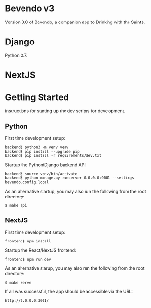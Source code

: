 # Bevendo v3

Version 3.0 of Bevendo, a companion app to Drinking with the Saints.

# Django

Python 3.7.

# NextJS

# Getting Started

Instructions for starting up the dev scripts for development.

## Python

First time development setup:

    backend$ python3 -m venv venv
    backend$ pip install --upgrade pip
    backend$ pip install -r requirements/dev.txt

Startup the Python/Django backend API:

    backend$ source venv/bin/activate
    backend$ python manage.py runserver 0.0.0.0:9001 --settings bevendo.config.local

As an alternative startup, you may also run the following from the root directory:

    $ make api

## NextJS

First time development setup:

    frontend$ npm install

Startup the React/NextJS frontend:

    frontend$ npm run dev

As an alternative starup, you may also run the following from the root directory:

    $ make serve

If all was successful, the app should be accessible via the URL:

    http://0.0.0.0:3001/
